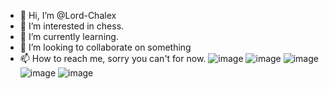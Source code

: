 - 👋 Hi, I’m @Lord-Chalex
- 👀 I’m interested in chess.
- 🌱 I’m currently learning.
- 💞️ I’m looking to collaborate on something
- 📫 How to reach me, sorry you can't for now.
![image](https://github.com/Lord-Chalex/Lord-Chalex/assets/146172598/aae3dc27-06e8-4090-8244-2122023f5cb1)
![image](https://github.com/Lord-Chalex/Lord-Chalex/assets/146172598/d7619233-99a3-4847-a8a7-f41e3855efc3)
![image](https://github.com/Lord-Chalex/Lord-Chalex/assets/146172598/56390924-0d6b-4474-b554-006fcfaf87f1)
![image](https://github.com/Lord-Chalex/Lord-Chalex/assets/146172598/6dd97fac-4112-4d20-bbdd-51e9e8c666a2)
![image](https://github.com/Lord-Chalex/Lord-Chalex/assets/146172598/9689e083-efd8-4857-94f5-39fe257a927a)

<!---
Lord-Chalex/Lord-Chalex is a ✨ special ✨ repository because its `README.md` (this file) appears on your GitHub profile.
You can click the Preview link to take a look at your changes.
--->
